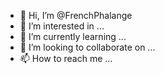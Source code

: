 - 👋 Hi, I’m @FrenchPhalange
- 👀 I’m interested in ...
- 🌱 I’m currently learning ...
- 💞️ I’m looking to collaborate on ...
- 📫 How to reach me ...

<!---
FrenchPhalange/FrenchPhalange is a ✨ special ✨ repository because its `README.md` (this file) appears on your GitHub profile.
You can click the Preview link to take a look at your changes.
--->
